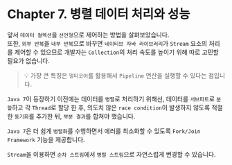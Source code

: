 # Chapter 7. 병렬 데이터 처리와 성능

앞서 `데이터 컬렉션`을 `선언형`으로 제어하는 방법을 살펴보았습니다.  
또한, `외부 반복`을 `내부 반복`으로 바꾸면 `네이티브 자바 라이브러리`가 `Stream` 요소의 처리를 제어할 수 있으므로 개발자는 `Collection`의 처리 속도를 높이기 위해 따로 고민할 필요가
없습니다.

> 💡 가장 큰 특징은 `멀티코어`를 활용해서 `Pipeline` 연산을 실행할 수 있다는 점입니다.

`Java 7`이 등장하기 이전에는 데이터를 `병렬`로 처리하기 위해선, 데이터를 `서브파트`로 `분할`하고 각 `Thread`로 할당 한 후, 의도치 않은 `race condition`이 발생하지 않도록
적절한 `동기화`를 추가한 뒤, `부분 결과`를 합쳐야 했습니다.

`Java 7`은 더 쉽게 `병렬화`를 수행하면서 에러를 최소화할 수 있도록 `Fork/Join Framework` 기능을 제공합니다.

`Stream`을 이용하면 `순차 스트림`에서 `병렬 스트림`으로 자연스럽게 변경할 수 있습니다.
